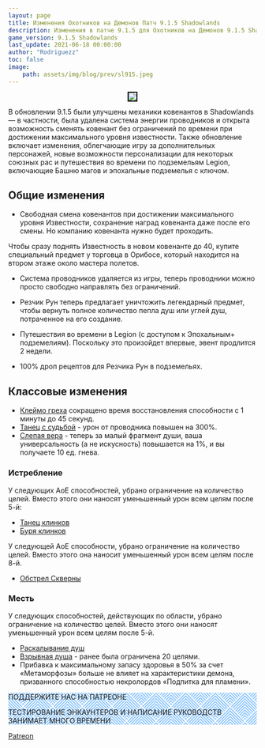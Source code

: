 ```yaml
---
layout: page
title: Изменения Охотников на Демонов Патч 9.1.5 Shadowlands 
description: Изменения в патче 9.1.5 для Охотников на Демонов 9.1.5 Shadowlands Месть и Истребление
game_version: 9.1.5 Shadowlands
last_update: 2021-06-18 00:00:00 
author: "Rodriguezz"
toc: false
image:
    path: assets/img/blog/prev/sl915.jpeg
---
```


<p align="center" width="100%"> <img src="{{ site.url }}/assets/img/blog/prev/sl915.jpeg" style="outline: 2px solid #000;"> </p>
В обновлении 9.1.5 были улучшены механики ковенантов в Shadowlands — в частности, была удалена система энергии проводников и открыта возможность сменять ковенант без ограничений по времени при достижении максимального уровня известности. Также обновление включает изменения, облегчающие игру за дополнительных персонажей, новые возможности персонализации для некоторых союзных рас и путешествия во времени по подземельям Legion, включающие Башню магов и эпохальные подземелья с ключом.

## Общие изменения

* Свободная смена ковенантов при достижении максимального уровня Известности, сохранение наград ковенанта даже после его смены. Но компанию ковенанта нужно будет проходить.

<p class="tanknotes-section-success" markdown="1">
Чтобы сразу поднять Известность в новом ковенанте до 40, купите специальный предмет у торговца в Орибосе, который находится на втором этаже около мастера полетов.
</p>  

* Система проводников удаляется из игры, теперь проводники можно просто свободно направлять без ограничений.

* Резчик Рун теперь предлагает уничтожить легендарный предмет, чтобы вернуть полное количество пепла душ или углей душ, потраченное на его создание.

* Путешествия во времени в Legion (с доступом к Эпохальным+ подземелиям). Поскольку это произойдет впервые, эвент продлится 2 недели.

* 100% дроп рецептов для Резчика Рун в подземельях.

## Классовые изменения

* [Клеймо греха](https://ru.wowhead.com/spell=317009) сокращено время восстановления способности с 1 минуты до 45 секунд.
* [Танец с судьбой](https://ru.wowhead.com/spell=339228/) - урон от проводника повышен на 300%.
* [Слепая вера](https://ru.wowhead.com/spell=355893) - теперь за малый фрагмент души,  ваша универсальность (а не искусность) повышается на 1%, и вы получаете 10 ед. гнева.

### Истребление

У следующих АоЕ способностей, убрано ограничение на количество целей. Вместо этого они наносят уменьшенный урон всем целям после 5-й:
* [Танец клинков](https://ru.wowhead.com/spell=188499)  
* [Буря клинков](https://ru.wowhead.com/spell=342817)<br>

У следующей АоЕ способности, убрано ограничение на количество целей. Вместо этого она наносит уменьшенный урон всем целям после 8-й.
* [Обстрел Скверны ](https://ru.wowhead.com/spell=258925)

### Месть

У следующих способностей, действующих по области, убрано ограничение на количество целей. Вместо этого они наносят уменьшенный урон всем целям после 5-й.

* [Раскалывание душ](https://ru.wowhead.com/spell=228477) 
* [Взрывная душа](https://ru.wowhead.com/spell=247454) - ранее была ограничена 20 целями.
* Прибавка к максимальному запасу здоровья в 50% за счет «Метаморфозы» больше не влияет на характеристики демона, призванного способностью некролордов «Подпитка для пламени».

<div class="parteons" style="
    background-image: url(&quot;data:image/svg+xml,%3Csvg width='60' height='60' viewBox='0 0 60 60' xmlns='http://www.w3.org/2000/svg'%3E%3Cpath d='M54.627 0l.83.828-1.415 1.415L51.8 0h2.827zM5.373 0l-.83.828L5.96 2.243 8.2 0H5.374zM48.97 0l3.657 3.657-1.414 1.414L46.143 0h2.828zM11.03 0L7.372 3.657 8.787 5.07 13.857 0H11.03zm32.284 0L49.8 6.485 48.384 7.9l-7.9-7.9h2.83zM16.686 0L10.2 6.485 11.616 7.9l7.9-7.9h-2.83zm20.97 0l9.315 9.314-1.414 1.414L34.828 0h2.83zM22.344 0L13.03 9.314l1.414 1.414L25.172 0h-2.83zM32 0l12.142 12.142-1.414 1.414L30 .828 17.272 13.556l-1.414-1.414L28 0h4zM.284 0l28 28-1.414 1.414L0 2.544V0h.284zM0 5.373l25.456 25.455-1.414 1.415L0 8.2V5.374zm0 5.656l22.627 22.627-1.414 1.414L0 13.86v-2.83zm0 5.656l19.8 19.8-1.415 1.413L0 19.514v-2.83zm0 5.657l16.97 16.97-1.414 1.415L0 25.172v-2.83zM0 28l14.142 14.142-1.414 1.414L0 30.828V28zm0 5.657L11.314 44.97 9.9 46.386l-9.9-9.9v-2.828zm0 5.657L8.485 47.8 7.07 49.212 0 42.143v-2.83zm0 5.657l5.657 5.657-1.414 1.415L0 47.8v-2.83zm0 5.657l2.828 2.83-1.414 1.413L0 53.456v-2.83zM54.627 60L30 35.373 5.373 60H8.2L30 38.2 51.8 60h2.827zm-5.656 0L30 41.03 11.03 60h2.828L30 43.858 46.142 60h2.83zm-5.656 0L30 46.686 16.686 60h2.83L30 49.515 40.485 60h2.83zm-5.657 0L30 52.343 22.343 60h2.83L30 55.172 34.828 60h2.83zM32 60l-2-2-2 2h4zM59.716 0l-28 28 1.414 1.414L60 2.544V0h-.284zM60 5.373L34.544 30.828l1.414 1.415L60 8.2V5.374zm0 5.656L37.373 33.656l1.414 1.414L60 13.86v-2.83zm0 5.656l-19.8 19.8 1.415 1.413L60 19.514v-2.83zm0 5.657l-16.97 16.97 1.414 1.415L60 25.172v-2.83zM60 28L45.858 42.142l1.414 1.414L60 30.828V28zm0 5.657L48.686 44.97l1.415 1.415 9.9-9.9v-2.828zm0 5.657L51.515 47.8l1.414 1.413 7.07-7.07v-2.83zm0 5.657l-5.657 5.657 1.414 1.415L60 47.8v-2.83zm0 5.657l-2.828 2.83 1.414 1.413L60 53.456v-2.83zM39.9 16.385l1.414-1.414L30 3.658 18.686 14.97l1.415 1.415 9.9-9.9 9.9 9.9zm-2.83 2.828l1.415-1.414L30 9.313 21.515 17.8l1.414 1.413 7.07-7.07 7.07 7.07zm-2.827 2.83l1.414-1.416L30 14.97l-5.657 5.657 1.414 1.415L30 17.8l4.243 4.242zm-2.83 2.827l1.415-1.414L30 20.626l-2.828 2.83 1.414 1.414L30 23.456l1.414 1.414zM56.87 59.414L58.284 58 30 29.716 1.716 58l1.414 1.414L30 32.544l26.87 26.87z' fill='%230080ff' fill-opacity='0.47' fill-rule='evenodd'/%3E%3C/svg%3E&quot;);
">
<div class="quadrataparteons">
            ПОДДЕРЖИТЕ НАС НА ПАТРЕОНЕ
            <p>
              ТЕСТИРОВАНИЕ ЭНКАУНТЕРОВ И НАПИСАНИЕ РУКОВОДСТВ ЗАНИМАЕТ МНОГО ВРЕМЕНИ
            </p>
          </div>
        </div>
<a href="https://www.patreon.com/BlackTemple" target="blank">Patreon</a>
